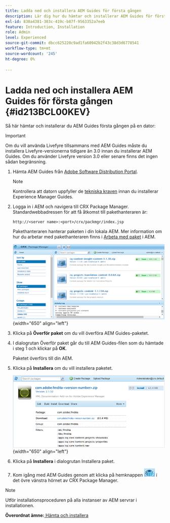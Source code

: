 ```yaml
---
title: Ladda ned och installera AEM Guides för första gången
description: Lär dig hur du hämtar och installerar AEM Guides för första gången
exl-id: 830a4381-303c-419c-b87f-9563352a7eeb
feature: Introduction, Installation
role: Admin
level: Experienced
source-git-commit: dbcc625220c9ad1fa60942b2f43c38d3d6778541
workflow-type: tm+mt
source-wordcount: '245'
ht-degree: 0%

---
```


# Ladda ned och installera AEM Guides för första gången {#id213BCL00KEV}

Så här hämtar och installerar du AEM Guides första gången på en dator:

>[!IMPORTANT]
>
> Om du vill använda Livefyre tillsammans med AEM Guides måste du installera Livefyre-versionerna tidigare än 3.0 innan du installerar AEM Guides. Om du använder Livefyre version 3.0 eller senare finns det ingen sådan begränsning.

1. Hämta AEM Guides från [Adobe Software Distribution Portal](https://experience.adobe.com/#/downloads/content/software-distribution/en/aem.html).

   >[!NOTE]
   >
   >Kontrollera att datorn uppfyller de [tekniska kraven](../install-guide/download-install-technical-requirements.md) innan du installerar Experience Manager Guides.

1. Logga in i AEM och navigera till CRX Package Manager. Standardwebbadressen för att få åtkomst till pakethanteraren är:

   ```http
   http://<server name>:<port>/crx/packmgr/index.jsp
   ```

   Pakethanteraren hanterar paketen i din lokala AEM. Mer information om hur du arbetar med pakethanteraren finns i [Arbeta med paket](https://helpx.adobe.com/se/experience-manager/6-5/sites/administering/using/package-manager.html) i AEM.

   ![](assets/package-manager.png){width="650" align="left"}

1. Klicka på **Överför paket** om du vill överföra AEM Guides-paketet.

1. I dialogrutan Överför paket går du till AEM Guides-filen som du hämtade i steg 1 och klickar på **OK**.

   Paketet överförs till din AEM.

1. Klicka på **Installera** om du vill installera paketet.

   ![](assets/install-package.png){width="650" align="left"}

1. Klicka på **Installera** i dialogrutan Installera paket.

1. Kom igång med AEM Guides genom att klicka på hemknappen ![](assets/home-button.png) i det övre vänstra hörnet av CRX Package Manager.


>[!NOTE]
>
> Utför installationsproceduren på alla instanser av AEM servrar i installationen.

**Överordnat ämne:**&#x200B;[&#x200B; Hämta och installera](download-install.md)
